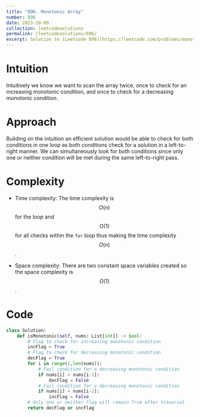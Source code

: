 ```yaml
---
title: "896. Monotonic Array"
number: 896
date: 2023-10-09
collection: leetcodesolutions
permalink: /leetcodesolutions/896/
excerpt: Solution to [Leetcode 896](https://leetcode.com/problems/monotonic-array/description/)
---
```


# Intuition
Intuitively we know we want to scan the array twice, once to check for an increasing monotonic condition, and once to check for a decreasing monotonic condition.
# Approach
Building on the intuition an efficient solution would be able to check for both conditions in one loop as both conditions check for a solution in a left-to-right manner. We can simultaneously look for both conditions since only one or neither condition will be met during the same left-to-right pass.

# Complexity
- Time complexity:
The time complexity is $$O(n)$$ for the loop and $$O(1)$$ for all checks within the `for` loop thus making the time complexity $$O(n)$$.

- Space complexity:
There are two constant space variables created so the space complexity is $$O(1)$$.

# Code
```python
class Solution:
    def isMonotonic(self, nums: List[int]) -> bool:
        # Flag to check for increasing monotonic condition
        incFlag = True
        # Flag to check for decreasing monotonic condition
        decFlag = True
        for i in range(1,len(nums)):
            # Fail condition for a decreasing monotonic condition
            if nums[i] > nums[i-1]:
                decFlag = False
            # Fail condition for a decreasing monotonic condition
            if nums[i] < nums[i-1]:
                incFlag = False
        # Only one or neither flag will remain True after traversal
        return decFlag or incFlag
```